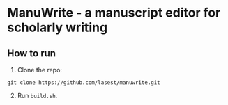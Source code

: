 # ManuWrite - a manuscript editor for scholarly writing

## How to run

1. Clone the repo:

```git clone https://github.com/lasest/manuwrite.git```

2. Run ```build.sh```.
